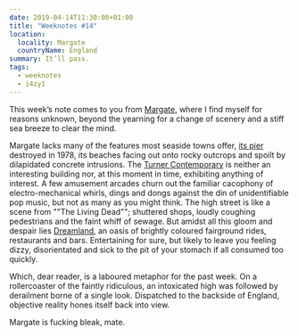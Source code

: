 ```yaml
---
date: 2019-04-14T11:30:00+01:00
title: "Weeknotes #14"
location:
  locality: Margate
  countryName: England
summary: It’ll pass.
tags:
  - weeknotes
  - i4zy1
---
```


This week’s note comes to you from [Margate][1], where I find myself for reasons unknown, beyond the yearning for a change of scenery and a stiff sea breeze to clear the mind.

Margate lacks many of the features most seaside towns offer, [its pier][2] destroyed in 1978, its beaches facing out onto rocky outcrops and spoilt by dilapidated concrete intrusions. The [Turner Contemporary][3] is neither an interesting building nor, at this moment in time, exhibiting anything of interest. A few amusement arcades churn out the familiar cacophony of electro-mechanical whirls, dings and dongs against the din of unidentifiable pop music, but not as many as you might think. The high street is like a scene from ""The Living Dead""; shuttered shops, loudly coughing pedestrians and the faint whiff of sewage. But amidst all this gloom and despair lies [Dreamland][4], an oasis of brightly coloured fairground rides, restaurants and bars. Entertaining for sure, but likely to leave you feeling dizzy, disorientated and sick to the pit of your stomach if all consumed too quickly.

Which, dear reader, is a laboured metaphor for the past week. On a rollercoaster of the faintly ridiculous, an intoxicated high was followed by derailment borne of a single look. Dispatched to the backside of England, objective reality hones itself back into view.

Margate is fucking bleak, mate.

[1]: https://en.wikipedia.org/wiki/Margate
[2]: https://piers.org.uk/pier/margate-jetty/
[3]: https://turnercontemporary.org
[4]: https://en.wikipedia.org/wiki/Dreamland_Margate
